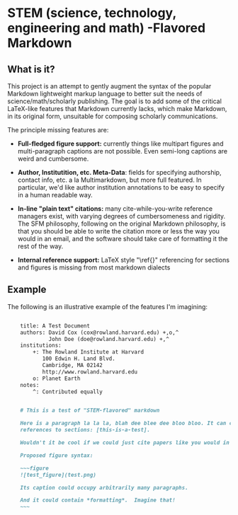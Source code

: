 
# STEM (science, technology, engineering and math) -Flavored Markdown

## What is it?

This project is an attempt to gently augment the syntax of the popular Markdown lightweight markup language to better suit the needs of science/math/scholarly publishing.  The goal is to add some of the critical LaTeX-like features that Markdown currently lacks, which make Markdown, in its original form, unsuitable for composing scholarly communications.

The principle missing features are:

* **Full-fledged figure support:** currently things like multipart figures and multi-paragraph captions are not possible.  Even semi-long captions are weird and cumbersome.

* **Author, Institutition, etc. Meta-Data**: fields for specifying authorship, contact info, etc. a la Multimarkdown, but more full featured.  In particular, we'd like author institution annotations to be easy to specify in a human readable way.

* **In-line "plain text" citations:** many cite-while-you-write reference managers exist, with varying degrees of cumbersomeness and rigidity.  The SFM philosophy, following on the original Markdown philosophy, is that you should be able to write the citation more or less the way you would in an email, and the software should take care of formatting it the rest of the way.

* **Internal reference support:** LaTeX style "\ref{}" referencing for sections and figures is missing from most markdown dialects

## Example

The following is an illustrative example of the features I'm imagining:

``` markdown

	title: A Test Document
	authors: David Cox (cox@rowland.harvard.edu) +,o,^
			 John Doe (doe@rowland.harvard.edu) +,^
	institutions:
		+: The Rowland Institute at Harvard
		   100 Edwin H. Land Blvd.
		   Cambridge, MA 02142
		   http://www.rowland.harvard.edu
		o: Planet Earth
	notes:
		^: Contributed equally


	# This is a test of "STEM-flavored" markdown

	Here is a paragraph la la la, blah dee blee dee bloo bloo. It can contain
	references to sections: [this-is-a-test].

	Wouldn't it be cool if we could just cite papers like you would in real life [Cox et al., 2011].  Ambiguous matches could be resolved via interactive queries (possibly even run lint-style in the editor) and "letter"-style citations [Cox et al., 2007b]

	Proposed figure syntax:

	~~~figure
	![test_figure](test.png)

	Its caption could occupy arbitrarily many paragraphs.

	And it could contain *formatting*.  Imagine that!
	~~~

```